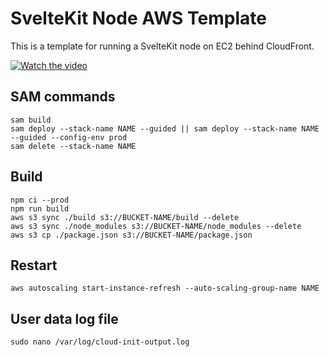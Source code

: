 # SvelteKit Node AWS Template

This is a template for running a SvelteKit node on EC2 behind CloudFront.

[![Watch the video](https://img.youtube.com/vi/6SCWBCrs7tU/default.jpg)](https://youtu.be/6SCWBCrs7tU)

## SAM commands
```
sam build
sam deploy --stack-name NAME --guided || sam deploy --stack-name NAME --guided --config-env prod
sam delete --stack-name NAME
```

## Build
```
npm ci --prod
npm run build
aws s3 sync ./build s3://BUCKET-NAME/build --delete
aws s3 sync ./node_modules s3://BUCKET-NAME/node_modules --delete
aws s3 cp ./package.json s3://BUCKET-NAME/package.json
```

## Restart
```
aws autoscaling start-instance-refresh --auto-scaling-group-name NAME
```

## User data log file
```
sudo nano /var/log/cloud-init-output.log
```